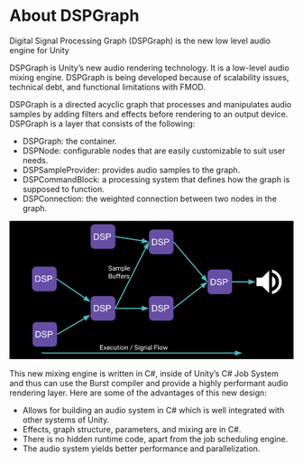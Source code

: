 # About DSPGraph

Digital Signal Processing Graph (DSPGraph) is the new low level audio engine for Unity

DSPGraph is Unity’s new audio rendering technology. It is a low-level audio mixing engine. DSPGraph is being developed because of scalability issues, technical debt, and functional limitations with FMOD.

DSPGraph is a directed acyclic graph that processes and manipulates audio samples by adding filters and effects before rendering to an output device. DSPGraph is a layer that consists of the following:
- DSPGraph: the container.
- DSPNode: configurable nodes that are easily customizable to suit user needs.
- DSPSampleProvider: provides audio samples to the graph.
- DSPCommandBlock: a processing system that defines how the graph is supposed to function. 
- DSPConnection: the weighted connection between two nodes in the graph.


![Alt text](images/SampleDSPGraph.png "Sample DSPGraph")



This new mixing engine is written in C#, inside of Unity’s C# Job System and thus can use the Burst compiler and provide a highly performant audio rendering layer. Here are some of the advantages of this new design:
- Allows for building an audio system in C# which is well integrated with other systems of Unity.
- Effects, graph structure, parameters, and mixing are in C#. 
- There is no hidden runtime code, apart from the job scheduling engine. 
- The audio system yields better performance and parallelization.

